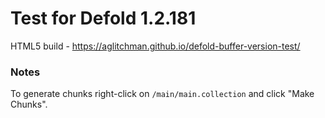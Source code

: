 # Test for Defold 1.2.181

HTML5 build - https://aglitchman.github.io/defold-buffer-version-test/

### Notes

To generate chunks right-click on `/main/main.collection` and click "Make Chunks".

